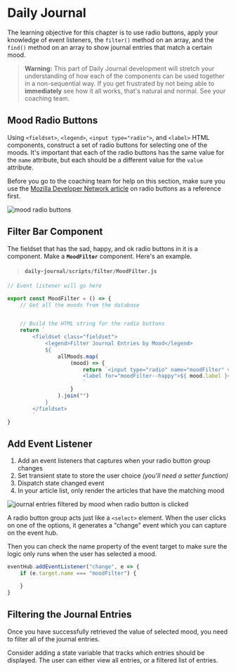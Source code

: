 # Daily Journal

The learning objective for this chapter is to use radio buttons, apply your knowledge of event listeners, the `filter()` method on an array, and the `find()` method on an array to show journal entries that match a certain mood.

> **Warning:** This part of Daily Journal development will  stretch your understanding of how each of the components can be used together in a non-sequential way. If you get frustrated by not being able to **immediately** see how it all works, that's natural and normal. See your coaching team.

## Mood Radio Buttons

Using `<fieldset>`, `<legend>`, `<input type="radio">`, and `<label>` HTML components, construct a set of radio buttons for selecting one of the moods. It's important that each of the radio buttons has the same value for the `name` attribute, but each should be a different value for the `value` attribute.

Before you go to the coaching team for help on this section, make sure you use the [Mozilla Developer Network article](https://developer.mozilla.org/en-US/docs/Web/HTML/Element/input/radio) on radio buttons as a reference first.

![mood radio buttons](./images/42YaMLSHb7.gif)

## Filter Bar Component

The fieldset that has the sad, happy, and ok radio buttons in it is a component. Make a  **`MoodFilter`** component. Here's an example.

> #### `daily-journal/scripts/filter/MoodFilter.js`

```js
// Event listener will go here

export const MoodFilter = () => {
    // Get all the moods from the database


    // Build the HTML string for the radio buttons
    return `
        <fieldset class="fieldset">
            <legend>Filter Journal Entries by Mood</legend>
            ${
                allMoods.map(
                    (mood) => {
                        return `<input type="radio" name="moodFilter" value="${ mood.id }"/>
                        <label for="moodFilter--happy">${ mood.label }</label>
                        `
                    }
                ).join("")
            }
        </fieldset>
        `
}
```

## Add Event Listener

1. Add an event listeners that captures when your radio button group changes
2. Set transient state to store the user choice _(you'll need a setter function)_
3. Dispatch state changed event
4. In your article list, only render the articles that have the matching mood

![journal entries filtered by mood when radio button is clicked](./images/E0uirNa8Af.gif)

A radio button group acts just like a `<select>` element. When the user clicks on one of the options, it generates a "change" event which you can capture on the event hub.

Then you can check the name property of the event target to make sure the logic only runs when the user has selected a mood.


```js
eventHub.addEventListener("change", e => {
    if (e.target.name === "moodFilter") {

    }
}
```

## Filtering the Journal Entries

Once you have successfully retrieved the value of selected mood, you need to filter all of the journal entries.

Consider adding a state variable that tracks which entries should be displayed. The user can either view all entries, or a filtered list of entries.

